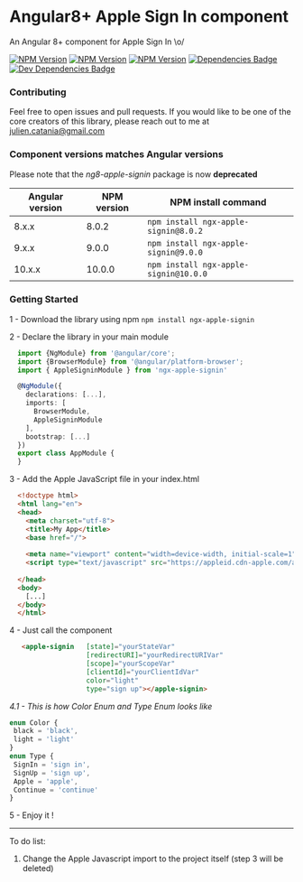 # Angular8+ Apple Sign In component 
An Angular 8+ component for Apple Sign In \o/

[![NPM Version](https://img.shields.io/npm/v/ngx-apple-signin.svg)](https://npmjs.org/package/ngx-apple-signin)
[![NPM Version](https://img.shields.io/npm/dm/ngx-apple-signin.svg)](https://npmjs.org/package/ngx-apple-signin)
[![NPM Version](https://img.shields.io/npm/dm/ng8-apple-signin.svg)](https://npmjs.org/package/ng8-apple-signin)
[![Dependencies Badge](https://david-dm.org/Juu-/ngx-apple-signin/status.svg)](https://david-dm.org/Juu-/ngx-apple-signin)
[![Dev Dependencies Badge](https://david-dm.org/Juu-/ngx-apple-signin/dev-status.svg)](https://david-dm.org/Juu-/ngx-apple-signin?type=dev)

### Contributing
Feel free to open issues and pull requests. If you would like to be one of the core creators of this library, please reach out to me at julien.catania@gmail.com

### Component versions matches Angular versions
Please note that the *ng8-apple-signin* package is now **deprecated**

| Angular version 	| NPM version 	| NPM install command                   	|
|-----------------	|-------------	|---------------------------------------	|
| 8.x.x           	| 8.0.2       	| `npm install ngx-apple-signin@8.0.2`  	|
| 9.x.x           	| 9.0.0       	| `npm install ngx-apple-signin@9.0.0`  	|
| 10.x.x          	| 10.0.0      	| `npm install ngx-apple-signin@10.0.0` 	|


### Getting Started
1 - Download the library using npm `npm install ngx-apple-signin`

2 - Declare the library in your main module
  ```typescript
    import {NgModule} from '@angular/core';
    import {BrowserModule} from '@angular/platform-browser';
    import { AppleSigninModule } from 'ngx-apple-signin'
  
    @NgModule({
      declarations: [...],
      imports: [
        BrowserModule,
        AppleSigninModule
      ],
      bootstrap: [...]
    })
    export class AppModule {
    }
  ``` 
3 - Add the Apple JavaScript file in your index.html
  ```html
    <!doctype html>
    <html lang="en">
    <head>
      <meta charset="utf-8">
      <title>My App</title>
      <base href="/">
    
      <meta name="viewport" content="width=device-width, initial-scale=1">
      <script type="text/javascript" src="https://appleid.cdn-apple.com/appleauth/static/jsapi/appleid/1/en_US/appleid.auth.js"></script>
    
    </head>
    <body>
      [...]
    </body>
    </html>
  ```
4 - Just call the component
  ```html
     <apple-signin   [state]="yourStateVar"
                     [redirectURI]="yourRedirectURIVar"
                     [scope]="yourScopeVar"
                     [clientId]="yourClientIdVar"
                     color="light"
                     type="sign up"></apple-signin>
 ``` 
_4.1 - This is how Color Enum and Type Enum looks like_
 ```typescript
enum Color {
  black = 'black',
  light = 'light'
}
enum Type {
  SignIn = 'sign in',
  SignUp = 'sign up',
  Apple = 'apple',
  Continue = 'continue'
}
```
  
5 - Enjoy it !

------------

To do list:
  1. Change the Apple Javascript import to the project itself (step 3 will be deleted)
